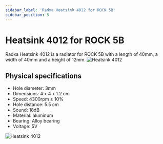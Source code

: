```yaml
---
sidebar_label: 'Radxa Heatsink 4012 for ROCK 5B'
sidebar_position: 5
---
```


# Heatsink 4012 for ROCK 5B

Radxa Heatsink 4012 is a radiator for ROCK 5B with a length of 40mm, a width of 40mm and a height of 12mm.
![Heatsink 4012](/img/accessories/heatsink-4012-1.webp)

##  Physical specifications
- Hole diameter: 3mm
- Dimensions: 4 x 4 x 1.2 cm
- Speed: 4300rpm ± 10%
- Hole distance: 5.5 cm
- Sound: 18dB
- Material: aluminum
- Bearing: Alloy bearing
- Voltage: 5V

![Heatsink 4012](/img/accessories/heatsink-4012-2.webp)